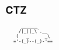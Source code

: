 # CTZ

          ______
         /|_||_\`.__
        (   _      _\
       ='-(_)--(_)-'==

~~~~~~~~~~~~~~~~~~~~~~~~~~~~~~~
